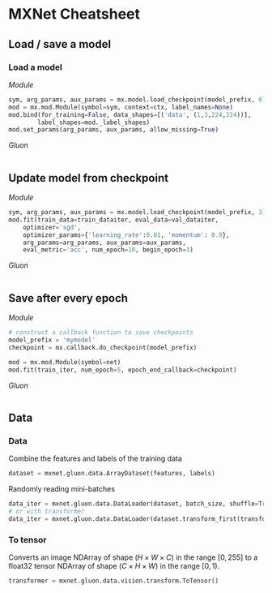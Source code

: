 # MXNet Cheatsheet







## Load / save a model

### Load a model

_Module_
```python
sym, arg_params, aux_params = mx.model.load_checkpoint(model_prefix, 0)
mod = mx.mod.Module(symbol=sym, context=ctx, label_names=None)
mod.bind(for_training=False, data_shapes=[('data', (1,3,224,224))], 
        label_shapes=mod._label_shapes)
mod.set_params(arg_params, aux_params, allow_missing=True)
```

_Gluon_
```python

```


## Update model from checkpoint

_Module_
```python
sym, arg_params, aux_params = mx.model.load_checkpoint(model_prefix, 3)
mod.fit(train_data=train_dataiter, eval_data=val_dataiter, 
    optimizer='sgd',
    optimizer_params={'learning_rate':0.01, 'momentum': 0.9},
    arg_params=arg_params, aux_params=aux_params,
    eval_metric='acc', num_epoch=10, begin_epoch=3)
```

_Gluon_
```python

```

## Save after every epoch

_Module_
```python
# construct a callback function to save checkpoints
model_prefix = 'mymodel'
checkpoint = mx.callback.do_checkpoint(model_prefix)

mod = mx.mod.Module(symbol=net)
mod.fit(train_iter, num_epoch=5, epoch_end_callback=checkpoint)
```

_Gluon_
```python

```

## Data
### Data
Combine the features and labels of the training data
```python
dataset = mxnet.gluon.data.ArrayDataset(features, labels)
```
Randomly reading mini-batches
```python
data_iter = mxnet.gluon.data.DataLoader(dataset, batch_size, shuffle=True)
# or with transformer
data_iter = mxnet.gluon.data.DataLoader(dataset.transform_first(transformer), batch_size, shuffle=True)
```
### To tensor

Converts an image NDArray of shape $(H \times W \times C)$ in the range $[0, 255]$ to a float32 tensor NDArray of shape $(C \times H \times W)$ in the range $[0, 1)$.

```python
transformer = mxnet.gluon.data.vision.transform.ToTensor()
```